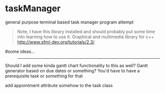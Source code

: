 # taskManager
general purpose terminal based task manager program attempt


>Note, I have this library installed and should probably put some time into learning how to use it. Graphical and multimedia library for c++
http://www.sfml-dev.org/tutorials/2.3/


#some ideas...
>_______________________________________________________________________________
Should I add some kinda gantt chart functionality to this as well? Gantt generator
based on due dates or something? You'd have to have a prerequisite task or something for that

add appointment attribute somehow to the task class
